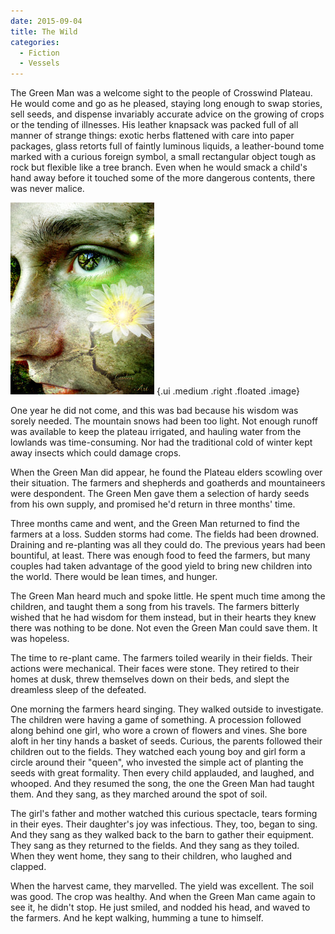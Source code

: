 ```yaml
---
date: 2015-09-04
title: The Wild
categories:
  - Fiction
  - Vessels
---
```


The Green Man was a welcome sight to the people of Crosswind Plateau.
He would come and go as he pleased, staying long enough to swap stories, sell seeds,
and dispense invariably accurate advice on the growing of crops or the tending of illnesses.
His leather knapsack was packed full of all manner of strange things:
exotic herbs flattened with care into paper packages, glass retorts full of faintly luminous liquids,
a leather-bound tome marked with a curious foreign symbol,
a small rectangular object tough as rock but flexible like a tree branch.
Even when he would smack a child's hand away before it touched some of the more dangerous contents, there was never malice.

<!-- more -->

![The Shaman King - Nature Grace](/assets/art/shaman-king-nature-grace.jpg) {.ui .medium .right .floated .image}

One year he did not come, and this was bad because his wisdom was sorely needed. The mountain snows had been too light.
Not enough runoff was available to keep the plateau irrigated, and hauling water from the lowlands was time-consuming.
Nor had the traditional cold of winter kept away insects which could damage crops.

When the Green Man did appear, he found the Plateau elders scowling over their situation.
The farmers and shepherds and goatherds and mountaineers were despondent.
The Green Men gave them a selection of hardy seeds from his own supply, and promised he'd return in three months' time.

Three months came and went, and the Green Man returned to find the farmers at a loss.
Sudden storms had come. The fields had been drowned. Draining and re-planting was all they could do.
The previous years had been bountiful, at least. There was enough food to feed the farmers,
but many couples had taken advantage of the good yield to bring new children into the world. There would be lean times, and hunger.

The Green Man heard much and spoke little. He spent much time among the children, and taught them a song from his travels.
The farmers bitterly wished that he had wisdom for them instead, but in their hearts they knew there was nothing to be done.
Not even the Green Man could save them. It was hopeless.

The time to re-plant came. The farmers toiled wearily in their fields. Their actions were mechanical. Their faces were stone.
They retired to their homes at dusk, threw themselves down on their beds, and slept the dreamless sleep of the defeated.

One morning the farmers heard singing. They walked outside to investigate. The children were having a game of something.
A procession followed along behind one girl, who wore a crown of flowers and vines. She bore aloft in her tiny hands a basket of seeds.
Curious, the parents followed their children out to the fields. They watched each young boy and girl form a circle around their "queen",
who invested the simple act of planting the seeds with great formality. Then every child applauded, and laughed, and whooped.
And they resumed the song, the one the Green Man had taught them. And they sang, as they marched around the spot of soil.

The girl's father and mother watched this curious spectacle, tears forming in their eyes. Their daughter's joy was infectious.
They, too, began to sing. And they sang as they walked back to the barn to gather their equipment.
They sang as they returned to the fields. And they sang as they toiled.
When they went home, they sang to their children, who laughed and clapped.

When the harvest came, they marvelled. The yield was excellent. The soil was good. The crop was healthy.
And when the Green Man came again to see it, he didn't stop.
He just smiled, and nodded his head, and waved to the farmers.
And he kept walking, humming a tune to himself.

